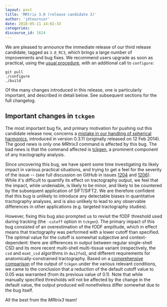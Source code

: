 ```yaml
---
layout: post
title: 'MRtrix 3.0 (release candidate 3)'
author: 'jdtournier'
date: 2018-05-11 14:02:33
categories:
discourse_id: 1624
---
```

We are pleased to announce the immediate release of our third release candidate, tagged as `3.0_RC3`, which brings a large number of improvements and bug fixes. We recommend users upgrade as soon as practical, using the [usual procedure](http://mrtrix.readthedocs.io/en/3.0_rc3/installation/linux_install.html#keeping-mrtrix3-up-to-date), with an additional call to `configure`:
```ShellSession
git pull
./configure
./build
``` 

Of the many changes introduced in this release, one is particularly important, and described in detail below. See subsequent sections for the full changelog.

## Important changes in `tckgen`

The most important bug fix, and primary motivation for pushing out this candidate release now, concerns a [mistake in our handling of spherical harmonics](https://github.com/MRtrix3/mrtrix3/commit/2ee2ed7ad027cfa0135a5c0d8b6a53f263be371b#diff-7f1548d07227925d6d884cbb25e8970aR453), introduced in version 0.3.11 (originally released on 12 Feb 2014). The good news is only one _MRtrix3_ command is affected by this bug. The bad news is that the command affected is [tckgen](http://mrtrix.readthedocs.io/en/3.0_rc2/reference/commands/tckgen.html), a prominent component of any tractography analysis. 

Since uncovering this bug, we have spent some time investigating its likely impact in various practical situations, and trying to get a feel for the severity of the issue -- (see full discussion on GitHub in issues [1204](https://github.com/MRtrix3/mrtrix3/pull/1204) and [1206](https://github.com/MRtrix3/mrtrix3/pull/1206)). While it's difficult to quantify its effect on tractography output, we feel that the impact, while undeniable, is likely to be minor, and likely to be countered by the subsequent application of SIFT/SIFT2. We are therefore confident that this bug is unlikely to introduce any detectable biases in quantitative tractography analyses, and is also unlikely to lead to any observable differences in other applications (e.g. targeted tractography studies).  

However, fixing this bug also prompted us to revisit the fODF threshold used during tracking (the `-cutoff` option in `tckgen`). The primary impact of this bug consisted of an overestimation of the fODF amplitude, which in effect means that tractography was performed with a lower cutoff than specified. The optimal value for the cutoff is somewhat subjective and context-dependent: there are differences in output between regular single-shell CSD and its more recent multi-shell multi-tissue variant (respectively, the `csd` and `msmt_csd` algorithms in `dwi2fod`), and different requirements for anatomically-constrained tractography. Based on a [comprehensive comparison](https://github.com/MRtrix3/mrtrix3/pull/1228#issuecomment-381514370) of the output of `tckgen` under the various relevant conditions, we came to the conclusion that a reduction of the default cutoff value to 0.05 was warranted (from its previous value of 0.1). Note that while manually specified thresholds will not be affected by the change in the default value, the output produced will nonetheless differ somewhat due to the bug itself. 

All the best from the _MRtrix3_ team!
            